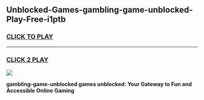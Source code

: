 
## Unblocked-Games-gambling-game-unblocked-Play-Free-i1ptb
<h3>
<a href="https://premium76.site?title=gambling-game-unblocked&ref=22A">CLICK TO PLAY</a></h3>
<hr>

<h3>
<a href="https://premium76.site?title=gambling-game-unblocked&ref=22A">CLICK 2 PLAY</a>
  
</h3>

<a href="https://premium76.site?title=gambling-game-unblocked&ref=22A"><img src="https://clearcache.store/games.png"></a>


**gambling-game-unblocked games unblocked: Your Gateway to Fun and Accessible Online Gaming**
